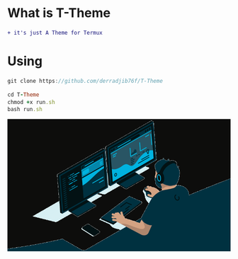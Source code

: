 # What is T-Theme 
```diff
+ it's just A Theme for Termux 
```

# Using

```js
git clone https://github.com/derradjib76f/T-Theme
```
```ruby
cd T-Theme
chmod +x run.sh
bash run.sh
```


![](https://raw.githubusercontent.com/Potential17/Potential17/master/user%20(2).gif)

